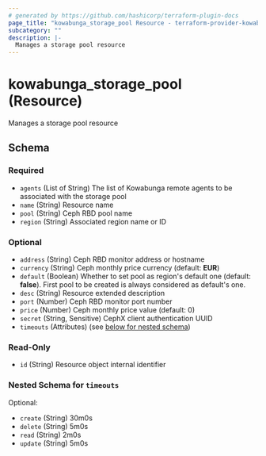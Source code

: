 ```yaml
---
# generated by https://github.com/hashicorp/terraform-plugin-docs
page_title: "kowabunga_storage_pool Resource - terraform-provider-kowabunga"
subcategory: ""
description: |-
  Manages a storage pool resource
---
```


# kowabunga_storage_pool (Resource)

Manages a storage pool resource



<!-- schema generated by tfplugindocs -->
## Schema

### Required

- `agents` (List of String) The list of Kowabunga remote agents to be associated with the storage pool
- `name` (String) Resource name
- `pool` (String) Ceph RBD pool name
- `region` (String) Associated region name or ID

### Optional

- `address` (String) Ceph RBD monitor address or hostname
- `currency` (String) Ceph monthly price currency (default: **EUR**)
- `default` (Boolean) Whether to set pool as region's default one (default: **false**). First pool to be created is always considered as default's one.
- `desc` (String) Resource extended description
- `port` (Number) Ceph RBD monitor port number
- `price` (Number) Ceph monthly price value (default: 0)
- `secret` (String, Sensitive) CephX client authentication UUID
- `timeouts` (Attributes) (see [below for nested schema](#nestedatt--timeouts))

### Read-Only

- `id` (String) Resource object internal identifier

<a id="nestedatt--timeouts"></a>
### Nested Schema for `timeouts`

Optional:

- `create` (String) 30m0s
- `delete` (String) 5m0s
- `read` (String) 2m0s
- `update` (String) 5m0s
